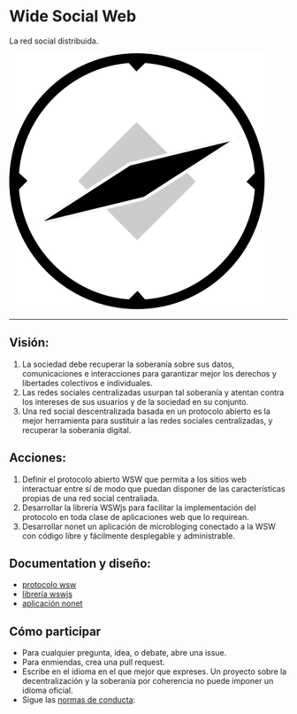 # Wide Social Web

La red social distribuida.

![logo](assets/logo.svg)

----

## Visión:

1. La sociedad debe recuperar la soberanía sobre sus datos, comunicaciones e interacciones para garantizar mejor los derechos y libertades colectivos e individuales.
2. Las redes sociales centralizadas usurpan tal soberanía y atentan contra los intereses de sus usuarios y de la sociedad en su conjunto.
3. Una red social descentralizada basada en un protocolo abierto es la mejor herramienta para sustituir a las redes sociales centralizadas, y recuperar la soberanía digital.

## Acciones:
1. Definir el protocolo abierto WSW que permita a los sitios web interactuar entre sí de modo que puedan disponer de las características propias de una red social centraliada.
2. Desarrollar la librería WSWjs para facilitar la implementación del protocolo en toda clase de aplicaciones web que lo requirean.
3. Desarrollar nonet un aplicación de microbloging conectado a la WSW con código libre y fácilmente desplegable y administrable.

## Documentation y diseño:

* [protocolo wsw](./wsw.md)
* [librería wswjs](./wswjs.md)
* [aplicación nonet](./nonet.md)

## Cómo participar

* Para cualquier pregunta, idea, o debate, abre una issue.
* Para enmiendas, crea una pull request.
* Escribe en el idioma en el que mejor que expreses. Un proyecto sobre la decentralización y la soberanía por coherencia no puede imponer un idioma oficial.
* Sigue las [normas de conducta](normas-de-conducta.md):
